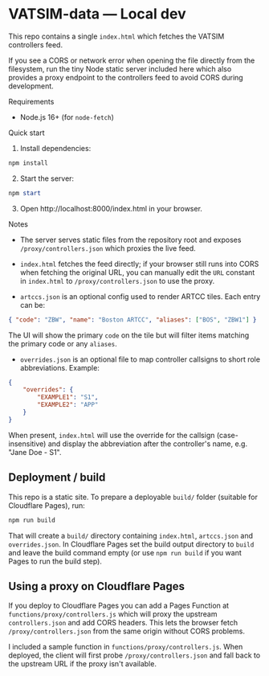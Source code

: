 # VATSIM-data — Local dev

This repo contains a single `index.html` which fetches the VATSIM controllers feed.

If you see a CORS or network error when opening the file directly from the filesystem, run the tiny Node static server included here which also provides a proxy endpoint to the controllers feed to avoid CORS during development.

Requirements
- Node.js 16+ (for `node-fetch`)

Quick start

1. Install dependencies:

```powershell
npm install
```

2. Start the server:

```powershell
npm start
```

3. Open http://localhost:8000/index.html in your browser.

Notes
- The server serves static files from the repository root and exposes `/proxy/controllers.json` which proxies the live feed.
- `index.html` fetches the feed directly; if your browser still runs into CORS when fetching the original URL, you can manually edit the `URL` constant in `index.html` to `/proxy/controllers.json` to use the proxy.

- `artccs.json` is an optional config used to render ARTCC tiles. Each entry can be:

```json
{ "code": "ZBW", "name": "Boston ARTCC", "aliases": ["BOS", "ZBW1"] }
```

The UI will show the primary `code` on the tile but will filter items matching the primary code or any `aliases`.

- `overrides.json` is an optional file to map controller callsigns to short role abbreviations. Example:

```json
{
	"overrides": {
		"EXAMPLE1": "S1",
		"EXAMPLE2": "APP"
	}
}
```

When present, `index.html` will use the override for the callsign (case-insensitive) and display the abbreviation after the controller's name, e.g. "Jane Doe - S1".

Deployment / build
------------------

This repo is a static site. To prepare a deployable `build/` folder (suitable for Cloudflare Pages), run:

```powershell
npm run build
```

That will create a `build/` directory containing `index.html`, `artccs.json` and `overrides.json`. In Cloudflare Pages set the build output directory to `build` and leave the build command empty (or use `npm run build` if you want Pages to run the build step).

Using a proxy on Cloudflare Pages
--------------------------------

If you deploy to Cloudflare Pages you can add a Pages Function at `functions/proxy/controllers.js` which will proxy the upstream `controllers.json` and add CORS headers. This lets the browser fetch `/proxy/controllers.json` from the same origin without CORS problems.

I included a sample function in `functions/proxy/controllers.js`. When deployed, the client will first probe `/proxy/controllers.json` and fall back to the upstream URL if the proxy isn't available.
